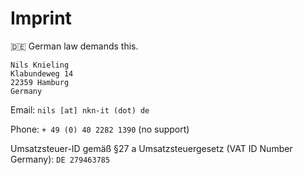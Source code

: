 # Imprint

🇩🇪 German law demands this.

```
Nils Knieling
Klabundeweg 14
22359 Hamburg
Germany
```

Email: `nils [at] nkn-it (dot) de`

Phone: `+ 49 (0) 40 2282 1390` (no support)


Umsatzsteuer-ID gemäß §27 a Umsatzsteuergesetz (VAT ID Number Germany):
`DE 279463785`